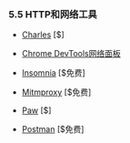 <!-- 5.5 - HTTP/Network Tools -->
### 5.5 HTTP和网络工具

<!-- Charles [$] -->
+ [Charles](http://www.charlesproxy.com/) [$]

<!-- Chrome DevTools Network Panel -->
+ [Chrome DevTools网络面板](https://developers.google.com/web/tools/chrome-devtools/profile/network-performance/resource-loading)

<!-- Insomnia [free - $] -->
+ [Insomnia](https://insomnia.rest/) [$免费]

<!-- Mitmproxy [free] -->
+ [Mitmproxy](https://mitmproxy.org/) [$免费]

<!-- Paw [$] -->
+ [Paw](https://paw.cloud/) [$]

<!-- Postman [free - $] -->
+ [Postman](https://www.getpostman.com/) [$免费]